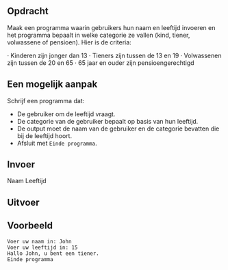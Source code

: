 ## Opdracht
Maak een programma waarin gebruikers hun naam en leeftijd invoeren en het programma bepaalt in welke categorie ze vallen (kind, tiener, volwassene of pensioen). Hier is de criteria:

· Kinderen zijn jonger dan 13
· Tieners zijn tussen de 13 en 19
· Volwassenen zijn tussen de 20 en 65
· 65 jaar en ouder zijn pensioengerechtigd


## Een mogelijk aanpak
Schrijf een programma dat:

- De gebruiker om de leeftijd vraagt.
- De categorie van de gebruiker bepaalt op basis van hun leeftijd. 
- De output moet de naam van de gebruiker en de categorie bevatten die bij de leeftijd hoort.
- Afsluit met `Einde programma`.

## Invoer

Naam
Leeftijd

## Uitvoer

## Voorbeeld

```
Voer uw naam in: John
Voer uw leeftijd in: 15
Hallo John, u bent een tiener.
Einde programma
```